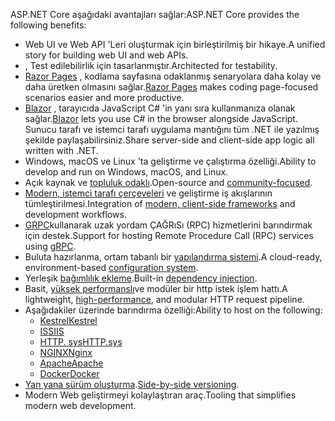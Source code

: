 <span data-ttu-id="af318-101">ASP.NET Core aşağıdaki avantajları sağlar:</span><span class="sxs-lookup"><span data-stu-id="af318-101">ASP.NET Core provides the following benefits:</span></span>

* <span data-ttu-id="af318-102">Web UI ve Web API 'Leri oluşturmak için birleştirilmiş bir hikaye.</span><span class="sxs-lookup"><span data-stu-id="af318-102">A unified story for building web UI and web APIs.</span></span>
* <span data-ttu-id="af318-103">, Test edilebilirlik için tasarlanmıştır.</span><span class="sxs-lookup"><span data-stu-id="af318-103">Architected for testability.</span></span>
* <span data-ttu-id="af318-104">[Razor Pages](xref:razor-pages/index) , kodlama sayfasına odaklanmış senaryolara daha kolay ve daha üretken olmasını sağlar.</span><span class="sxs-lookup"><span data-stu-id="af318-104">[Razor Pages](xref:razor-pages/index) makes coding page-focused scenarios easier and more productive.</span></span>
* <span data-ttu-id="af318-105">[Blazor](xref:blazor/index) , tarayıcıda JavaScript C# 'in yanı sıra kullanmanıza olanak sağlar.</span><span class="sxs-lookup"><span data-stu-id="af318-105">[Blazor](xref:blazor/index) lets you use C# in the browser alongside JavaScript.</span></span> <span data-ttu-id="af318-106">Sunucu tarafı ve istemci tarafı uygulama mantığını tüm .NET ile yazılmış şekilde paylaşabilirsiniz.</span><span class="sxs-lookup"><span data-stu-id="af318-106">Share server-side and client-side app logic all written with .NET.</span></span>
* <span data-ttu-id="af318-107">Windows, macOS ve Linux 'ta geliştirme ve çalıştırma özelliği.</span><span class="sxs-lookup"><span data-stu-id="af318-107">Ability to develop and run on Windows, macOS, and Linux.</span></span>
* <span data-ttu-id="af318-108">Açık kaynak ve [topluluk odaklı](https://live.asp.net/).</span><span class="sxs-lookup"><span data-stu-id="af318-108">Open-source and [community-focused](https://live.asp.net/).</span></span>
* <span data-ttu-id="af318-109">[Modern, istemci tarafı çerçeveleri](xref:blazor/index) ve geliştirme iş akışlarının tümleştirilmesi.</span><span class="sxs-lookup"><span data-stu-id="af318-109">Integration of [modern, client-side frameworks](xref:blazor/index) and development workflows.</span></span>
* <span data-ttu-id="af318-110">[GRPC](xref:grpc/index)kullanarak uzak yordam ÇAĞRıSı (RPC) hizmetlerini barındırmak için destek.</span><span class="sxs-lookup"><span data-stu-id="af318-110">Support for hosting Remote Procedure Call (RPC) services using [gRPC](xref:grpc/index).</span></span>
* <span data-ttu-id="af318-111">Buluta hazırlanma, ortam tabanlı bir [yapılandırma sistemi](xref:fundamentals/configuration/index).</span><span class="sxs-lookup"><span data-stu-id="af318-111">A cloud-ready, environment-based [configuration system](xref:fundamentals/configuration/index).</span></span>
* <span data-ttu-id="af318-112">Yerleşik [bağımlılık ekleme](xref:fundamentals/dependency-injection).</span><span class="sxs-lookup"><span data-stu-id="af318-112">Built-in [dependency injection](xref:fundamentals/dependency-injection).</span></span>
* <span data-ttu-id="af318-113">Basit, [yüksek performanslı](https://github.com/aspnet/benchmarks)ve modüler bir http istek işlem hattı.</span><span class="sxs-lookup"><span data-stu-id="af318-113">A lightweight, [high-performance](https://github.com/aspnet/benchmarks), and modular HTTP request pipeline.</span></span>
* <span data-ttu-id="af318-114">Aşağıdakiler üzerinde barındırma özelliği:</span><span class="sxs-lookup"><span data-stu-id="af318-114">Ability to host on the following:</span></span>
  * [<span data-ttu-id="af318-115">Kestrel</span><span class="sxs-lookup"><span data-stu-id="af318-115">Kestrel</span></span>](xref:fundamentals/servers/kestrel)
  * [<span data-ttu-id="af318-116">ISS</span><span class="sxs-lookup"><span data-stu-id="af318-116">IIS</span></span>](xref:host-and-deploy/iis/index)
  * [<span data-ttu-id="af318-117">HTTP. sys</span><span class="sxs-lookup"><span data-stu-id="af318-117">HTTP.sys</span></span>](xref:fundamentals/servers/httpsys)
  * [<span data-ttu-id="af318-118">NGINX</span><span class="sxs-lookup"><span data-stu-id="af318-118">Nginx</span></span>](xref:host-and-deploy/linux-nginx)
  * [<span data-ttu-id="af318-119">Apache</span><span class="sxs-lookup"><span data-stu-id="af318-119">Apache</span></span>](xref:host-and-deploy/linux-apache)
  * [<span data-ttu-id="af318-120">Docker</span><span class="sxs-lookup"><span data-stu-id="af318-120">Docker</span></span>](xref:host-and-deploy/docker/index)
* <span data-ttu-id="af318-121">[Yan yana sürüm oluşturma](/dotnet/standard/choosing-core-framework-server#a-need-for-side-by-side-of-net-versions-per-application-level).</span><span class="sxs-lookup"><span data-stu-id="af318-121">[Side-by-side versioning](/dotnet/standard/choosing-core-framework-server#a-need-for-side-by-side-of-net-versions-per-application-level).</span></span>
* <span data-ttu-id="af318-122">Modern Web geliştirmeyi kolaylaştıran araç.</span><span class="sxs-lookup"><span data-stu-id="af318-122">Tooling that simplifies modern web development.</span></span>

